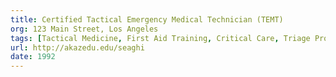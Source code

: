 ```yaml
---
title: Certified Tactical Emergency Medical Technician (TEMT)
org: 123 Main Street, Los Angeles
tags: [Tactical Medicine, First Aid Training, Critical Care, Triage Protocol]
url: http://akazedu.edu/seaghi
date: 1992
---
```



